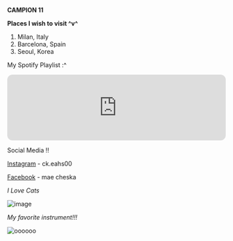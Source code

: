 **CAMPION 11**

**Places I wish to visit ^v^**

1. Milan, Italy
2. Barcelona, Spain
3. Seoul, Korea

My Spotify Playlist :^

<iframe style="border-radius:12px" src="https://open.spotify.com/embed/playlist/3bzEA2WzAmLYS1M9jb53UN?utm_source=generator&theme=0" width="100%" height="152" frameBorder="0" allowfullscreen="" allow="autoplay; clipboard-write; encrypted-media; fullscreen; picture-in-picture" loading="lazy"></iframe> 


Social Media !!

[Instagram](https://www.instagram.com/ck.eahs00/) - ck.eahs00

[Facebook](https://www.facebook.com/cheskahicheska) - mae cheska

*I Love Cats*

![image](https://github.com/user-attachments/assets/fb8781e2-220f-47ff-bc85-619581a13a7c)

*My favorite instrument!!!*

![oooooo](https://mandolinluthier.com/images/philippine_banduria2.webp) 


 


